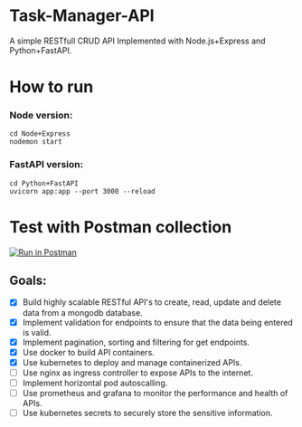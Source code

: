 # Task-Manager-API
A simple RESTfull CRUD API Implemented with Node.js+Express and Python+FastAPI.

# How to run
### Node version:
```
cd Node+Express
nodemon start
```

### FastAPI version:
```
cd Python+FastAPI
uvicorn app:app --port 3000 --reload
```

# Test with Postman collection
[![Run in Postman](https://run.pstmn.io/button.svg)](https://god.gw.postman.com/run-collection/20861561-87190136-6920-4809-a81d-77bd49018793?action=collection%2Ffork&source=rip_markdown&collection-url=entityId%3D20861561-87190136-6920-4809-a81d-77bd49018793%26entityType%3Dcollection%26workspaceId%3Debcdedd2-fbc8-46bc-95f1-bfb7d7b18460)

## Goals:
* [x] Build highly scalable RESTful API's to create, read, update and delete data from a mongodb database.
* [x] Implement validation for endpoints to ensure that the data being entered is valid.
* [x] Implement pagination, sorting and filtering for get endpoints.
* [x] Use docker to build API containers.
* [x] Use kubernetes to deploy and manage containerized APIs.
* [ ] Use nginx as ingress controller to expose APIs to the internet.
* [ ] Implement horizontal pod autoscalling.
* [ ] Use prometheus and grafana to monitor the performance and health of APIs.
* [ ] Use kubernetes secrets to securely store the sensitive information.
